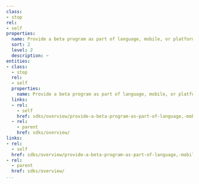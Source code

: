 ```yaml
---
class:
- stop
rel:
- self
properties:
  name: Provide a beta program as part of language, mobile, or platform SDKs.
  sort: 2
  level: 2
  description: ~
entities:
- class:
  - stop
  rel:
  - self
  properties:
    name: Provide a beta program as part of language, mobile, or platform SDKs.
  links:
  - rel:
    - self
    href: sdks/overview/provide-a-beta-program-as-part-of-language,-mobile,-or-platform-sdks..md
  - rel:
    - parent
    href: sdks/overview/
links:
- rel:
  - self
  href: sdks/overview/provide-a-beta-program-as-part-of-language,-mobile,-or-platform-sdks..md
- rel:
  - parent
  href: sdks/overview/
...
```

